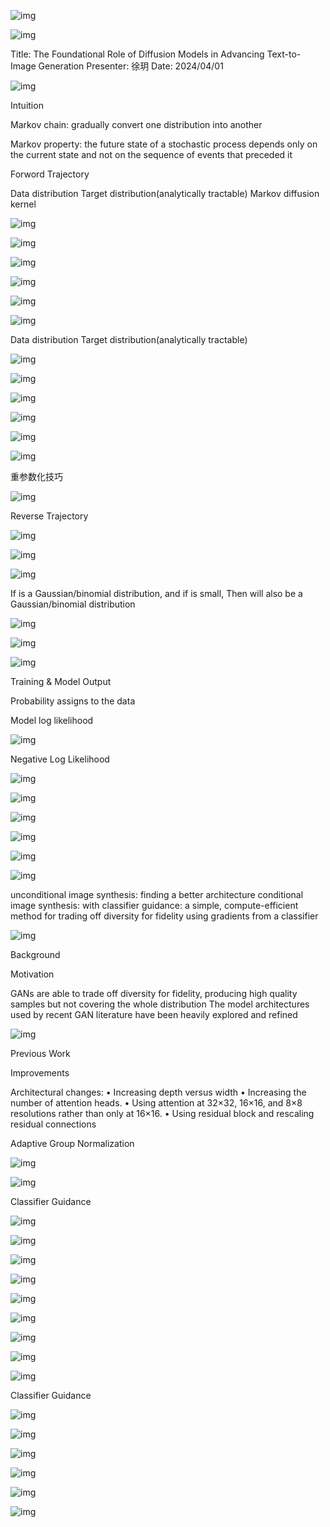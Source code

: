 ![img](./Markdown/Images/2024-04-01-1/img_0_1.png)


![img](./Markdown/Images/2024-04-01-1/img_0_2.png)


Title: The Foundational Role of Diffusion Models in Advancing Text-to-Image Generation
Presenter: 徐玥
Date: 2024/04/01





![img](./Markdown/Images/2024-04-01-1/img_1_1.png)


Intuition


Markov chain: gradually convert one distribution into another


Markov property:  the future state of a stochastic process depends only on the current state and not on the sequence of events that preceded it





Forword Trajectory


Data distribution
Target distribution(analytically tractable)
Markov diffusion kernel


![img](./Markdown/Images/2024-04-01-1/img_2_1.png)


![img](./Markdown/Images/2024-04-01-1/img_2_2.png)


![img](./Markdown/Images/2024-04-01-1/img_2_3.png)


![img](./Markdown/Images/2024-04-01-1/img_2_4.png)


![img](./Markdown/Images/2024-04-01-1/img_2_5.png)


![img](./Markdown/Images/2024-04-01-1/img_2_6.png)


Data distribution
Target distribution(analytically tractable)


![img](./Markdown/Images/2024-04-01-1/img_2_7.png)


![img](./Markdown/Images/2024-04-01-1/img_2_8.png)


![img](./Markdown/Images/2024-04-01-1/img_2_9.png)


![img](./Markdown/Images/2024-04-01-1/img_2_10.png)


![img](./Markdown/Images/2024-04-01-1/img_2_11.png)


![img](./Markdown/Images/2024-04-01-1/img_2_12.png)


重参数化技巧


![img](./Markdown/Images/2024-04-01-1/img_2_13.png)





Reverse Trajectory


![img](./Markdown/Images/2024-04-01-1/img_3_1.png)


![img](./Markdown/Images/2024-04-01-1/img_3_2.png)


![img](./Markdown/Images/2024-04-01-1/img_3_3.png)


If                      is a Gaussian/binomial distribution, and if      is small,
Then                        will also be a Gaussian/binomial distribution


![img](./Markdown/Images/2024-04-01-1/img_3_4.png)


![img](./Markdown/Images/2024-04-01-1/img_3_5.png)


![img](./Markdown/Images/2024-04-01-1/img_3_6.png)





Training & Model Output 


Probability assigns to the data


Model log likelihood


![img](./Markdown/Images/2024-04-01-1/img_4_1.png)


Negative Log Likelihood


![img](./Markdown/Images/2024-04-01-1/img_4_2.png)


![img](./Markdown/Images/2024-04-01-1/img_4_3.png)


![img](./Markdown/Images/2024-04-01-1/img_4_4.png)


![img](./Markdown/Images/2024-04-01-1/img_4_5.png)


![img](./Markdown/Images/2024-04-01-1/img_4_6.png)


![img](./Markdown/Images/2024-04-01-1/img_5_1.png)





unconditional image synthesis: finding a better architecture
conditional image synthesis: with classifier guidance:
a simple, compute-efficient method for trading off diversity for fidelity using gradients from a classifier


![img](./Markdown/Images/2024-04-01-1/img_6_1.png)


Background


Motivation


GANs are able to trade off diversity for fidelity, producing high quality samples but not covering the whole distribution
The model architectures used by recent GAN literature have been heavily explored and refined


![img](./Markdown/Images/2024-04-01-1/img_6_2.png)


Previous Work





Improvements


Architectural changes:
• Increasing depth versus width
• Increasing the number of attention heads.
• Using attention at 32×32, 16×16, and 8×8 resolutions rather than only at 16×16.
• Using residual block and rescaling residual connections


Adaptive Group Normalization


![img](./Markdown/Images/2024-04-01-1/img_7_1.png)


![img](./Markdown/Images/2024-04-01-1/img_7_2.png)





Classifier Guidance


![img](./Markdown/Images/2024-04-01-1/img_8_1.png)


![img](./Markdown/Images/2024-04-01-1/img_8_2.png)


![img](./Markdown/Images/2024-04-01-1/img_8_3.png)


![img](./Markdown/Images/2024-04-01-1/img_8_4.png)


![img](./Markdown/Images/2024-04-01-1/img_8_5.png)


![img](./Markdown/Images/2024-04-01-1/img_8_6.png)


![img](./Markdown/Images/2024-04-01-1/img_8_7.png)


![img](./Markdown/Images/2024-04-01-1/img_8_8.png)


![img](./Markdown/Images/2024-04-01-1/img_8_9.png)





Classifier Guidance


![img](./Markdown/Images/2024-04-01-1/img_9_1.png)


![img](./Markdown/Images/2024-04-01-1/img_9_2.png)


![img](./Markdown/Images/2024-04-01-1/img_9_3.png)


![img](./Markdown/Images/2024-04-01-1/img_9_4.png)


![img](./Markdown/Images/2024-04-01-1/img_9_5.png)


![img](./Markdown/Images/2024-04-01-1/img_9_6.png)

